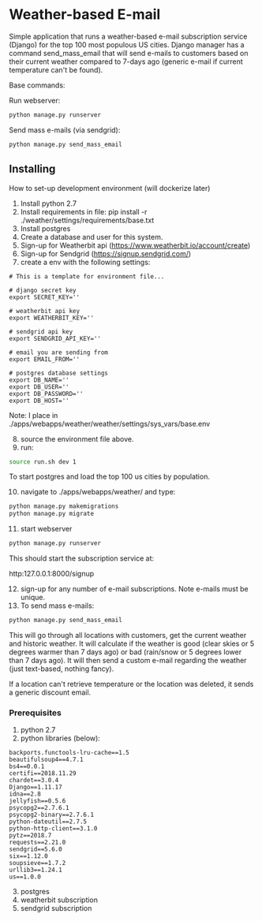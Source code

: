 # Weather-based E-mail 

Simple application that runs a weather-based e-mail subscription service (Django) for the top 100 most populous US cities.  Django manager has a command send_mass_email that will send e-mails to customers based on their current weather compared to 7-days ago (generic e-mail if current temperature can't be found).

Base commands:

Run webserver:
```bash
python manage.py runserver 
```

Send mass e-mails (via sendgrid):
```bash
python manage.py send_mass_email 
```

## Installing 

How to set-up development environment (will dockerize later)

1. Install python 2.7
2. Install requirements in file: pip install -r ./weather/settings/requirements/base.txt
3. Install postgres
4. Create a database and user for this system.
5. Sign-up for Weatherbit api (https://www.weatherbit.io/account/create)
6. Sign-up for Sendgrid (https://signup.sendgrid.com/)
7. create a env with the following settings:

```
# This is a template for environment file...

# django secret key
export SECRET_KEY=''

# weatherbit api key
export WEATHERBIT_KEY=''

# sendgrid api key
export SENDGRID_API_KEY=''

# email you are sending from
export EMAIL_FROM=''

# postgres database settings
export DB_NAME=''
export DB_USER=''
export DB_PASSWORD=''
export DB_HOST=''
```

Note: I place in ./apps/webapps/weather/weather/settings/sys_vars/base.env

8. source the environment file above.
9. run:

```bash
source run.sh dev 1
```

To start postgres and load the top 100 us cities by population.

10. navigate to ./apps/webapps/weather/ and type:

```bash
python manage.py makemigrations
python manage.py migrate
```

11. start webserver

```bash
python manage.py runserver
```

This should start the subscription service at:

http:127.0.0.1:8000/signup

12. sign-up for any number of e-mail subscriptions.  Note e-mails must be unique.
13. To send mass e-mails:

```bash
python manage.py send_mass_email
```

This will go through all locations with customers, get the current weather and historic weather.  It will calculate if 
the weather is good (clear skies or 5 degrees warmer than 7 days ago) or bad (rain/snow or 5 degrees lower than 7 days ago).
It will then send a custom e-mail regarding the weather (just text-based, nothing fancy).

If a location can't retrieve temperature or the location was deleted, it sends a generic discount email.

### Prerequisites

1. python 2.7
2. python libraries (below):
```
backports.functools-lru-cache==1.5
beautifulsoup4==4.7.1
bs4==0.0.1
certifi==2018.11.29
chardet==3.0.4
Django==1.11.17
idna==2.8
jellyfish==0.5.6
psycopg2==2.7.6.1
psycopg2-binary==2.7.6.1
python-dateutil==2.7.5
python-http-client==3.1.0
pytz==2018.7
requests==2.21.0
sendgrid==5.6.0
six==1.12.0
soupsieve==1.7.2
urllib3==1.24.1
us==1.0.0
```
3. postgres
4. weatherbit subscription
5. sendgrid subscription



